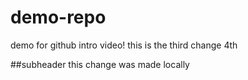  # demo-repo
demo for github intro video!
this is the third change
4th

##subheader
this change was made locally
